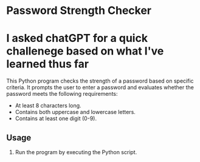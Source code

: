 # Password Strength Checker
# I asked chatGPT for a quick challenege based on what I've learned thus far

This Python program checks the strength of a password based on specific criteria. It prompts the user to enter a password and evaluates whether the password meets the following requirements:

- At least 8 characters long.
- Contains both uppercase and lowercase letters.
- Contains at least one digit (0-9).

## Usage

1. Run the program by executing the Python script.
